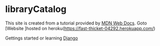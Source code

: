 # libraryCatalog
This site is created from a tutorial provided by [MDN Web Docs](https://developer.mozilla.org/en-US/docs/Learn/Server-side/Django). Goto [Website ]hosted on heroku(https://fast-thicket-04292.herokuapp.com/)

Gettings started or learning [Django](https://docs.djangoproject.com/en/4.0/)
